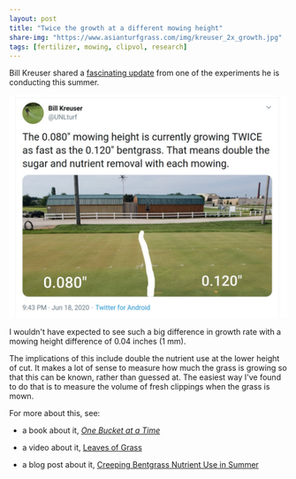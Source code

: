 ```yaml
---
layout: post
title: "Twice the growth at a different mowing height"
share-img: "https://www.asianturfgrass.com/img/kreuser_2x_growth.jpg"
tags: [fertilizer, mowing, clipvol, research]
---
```


Bill Kreuser shared a [fascinating update](https://twitter.com/UNLturf/status/1273627290191069185?s=20) from one of the experiments he is conducting this summer.

[![img of tweet by Bill Kreuser about 2x growth rate](/img/kreuser_2x_growth.jpg)](https://twitter.com/UNLturf/status/1273627290191069185?s=20)

I wouldn't have expected to see such a big difference in growth rate with a mowing height difference of 0.04 inches (1 mm). 

The implications of this include double the nutrient use at the lower height of cut. It makes a lot of sense to measure how much the grass is growing so that this can be known, rather than guessed at. The easiest way I've found to do that is to measure the volume of fresh clippings when the grass is mown.

For more about this, see:

* a book about it, [*One Bucket at a Time*](https://www.asianturfgrass.com/buckets/)

* a video about it, [Leaves of Grass](https://vimeo.com/micahwoods/clip1)

* a blog post about it, [Creeping Bentgrass Nutrient Use in Summer](https://www.asianturfgrass.com/2019-04-18-creeping-bentgrass-nutrient-use-in-summer/)
